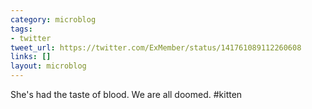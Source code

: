 ```yaml
---
category: microblog
tags:
- twitter
tweet_url: https://twitter.com/ExMember/status/141761089112260608
links: []
layout: microblog
---
```

She's had the taste of blood. We are all doomed. #kitten
